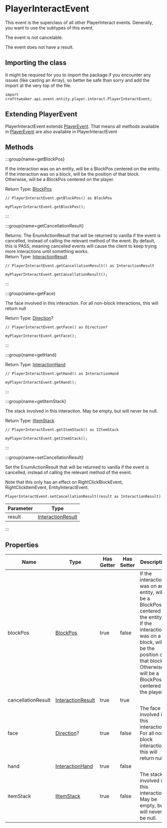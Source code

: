 # PlayerInteractEvent

This event is the superclass of all other PlayerInteract events.
 Generally, you want to use the subtypes of this event.

The event is not cancelable.

The event does not have a result.

## Importing the class

It might be required for you to import the package if you encounter any issues (like casting an Array), so better be safe than sorry and add the import at the very top of the file.
```zenscript
import crafttweaker.api.event.entity.player.interact.PlayerInteractEvent;
```


## Extending PlayerEvent

PlayerInteractEvent extends [PlayerEvent](/forge/api/event/entity/player/PlayerEvent). That means all methods available in [PlayerEvent](/forge/api/event/entity/player/PlayerEvent) are also available in PlayerInteractEvent

## Methods

:::group{name=getBlockPos}

If the interaction was on an entity, will be a BlockPos centered on the entity.
 If the interaction was on a block, will be the position of that block.
 Otherwise, will be a BlockPos centered on the player.

Return Type: [BlockPos](/vanilla/api/util/math/BlockPos)

```zenscript
// PlayerInteractEvent.getBlockPos() as BlockPos

myPlayerInteractEvent.getBlockPos();
```

:::

:::group{name=getCancellationResult}



Returns: The EnumActionResult that will be returned to vanilla if the event is cancelled, instead of calling the relevant
 method of the event. By default, this is PASS, meaning cancelled events will cause
 the client to keep trying more interactions until something works.  
Return Type: [InteractionResult](/vanilla/api/world/InteractionResult)

```zenscript
// PlayerInteractEvent.getCancellationResult() as InteractionResult

myPlayerInteractEvent.getCancellationResult();
```

:::

:::group{name=getFace}

The face involved in this interaction.
 For all non-block interactions, this will return null

Return Type: [Direction](/vanilla/api/util/direction/Direction)?

```zenscript
// PlayerInteractEvent.getFace() as Direction?

myPlayerInteractEvent.getFace();
```

:::

:::group{name=getHand}

Return Type: [InteractionHand](/vanilla/api/util/InteractionHand)

```zenscript
// PlayerInteractEvent.getHand() as InteractionHand

myPlayerInteractEvent.getHand();
```

:::

:::group{name=getItemStack}

The stack involved in this interaction.
 May be empty, but will never be null.

Return Type: [IItemStack](/vanilla/api/item/IItemStack)

```zenscript
// PlayerInteractEvent.getItemStack() as IItemStack

myPlayerInteractEvent.getItemStack();
```

:::

:::group{name=setCancellationResult}

Set the EnumActionResult that will be returned to vanilla if the event is cancelled, instead of calling the relevant method of the event.

 Note that this only has an effect on RightClickBlockEvent, RightClickItemEvent, EntityInteractEvent.

```zenscript
PlayerInteractEvent.setCancellationResult(result as InteractionResult)
```

| Parameter |                           Type                            |
|-----------|-----------------------------------------------------------|
| result    | [InteractionResult](/vanilla/api/world/InteractionResult) |


:::


## Properties

|        Name        |                           Type                            | Has Getter | Has Setter |                                                                                                         Description                                                                                                          |
|--------------------|-----------------------------------------------------------|------------|------------|------------------------------------------------------------------------------------------------------------------------------------------------------------------------------------------------------------------------------|
| blockPos           | [BlockPos](/vanilla/api/util/math/BlockPos)               | true       | false      | If the interaction was on an entity, will be a BlockPos centered on the entity. <br />  If the interaction was on a block, will be the position of that block. <br />  Otherwise, will be a BlockPos centered on the player. |
| cancellationResult | [InteractionResult](/vanilla/api/world/InteractionResult) | true       | true       |                                                                                                                                                                                                                              |
| face               | [Direction](/vanilla/api/util/direction/Direction)?       | true       | false      | The face involved in this interaction. <br />  For all non-block interactions, this will return null                                                                                                                         |
| hand               | [InteractionHand](/vanilla/api/util/InteractionHand)      | true       | false      |                                                                                                                                                                                                                              |
| itemStack          | [IItemStack](/vanilla/api/item/IItemStack)                | true       | false      | The stack involved in this interaction. <br />  May be empty, but will never be null.                                                                                                                                        |


